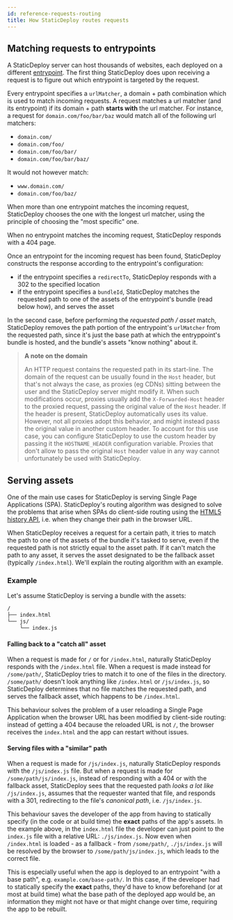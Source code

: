 ```yaml
---
id: reference-requests-routing
title: How StaticDeploy routes requests
---
```


## Matching requests to entrypoints

A StaticDeploy server can host thousands of websites, each deployed on a
different [entrypoint](/docs/reference-entities#entrypoints). The first thing
StaticDeploy does upon receiving a request is to figure out which entrypoint is
targeted by the request.

Every entrypoint specifies a `urlMatcher`, a domain + path combination which is
used to match incoming requests. A request matches a url matcher (and its
entrypoint) if its domain + path **starts with** the url matcher. For instance,
a request for `domain.com/foo/bar/baz` would match all of the following url
matchers:

- `domain.com/`
- `domain.com/foo/`
- `domain.com/foo/bar/`
- `domain.com/foo/bar/baz/`

It would not however match:

- `www.domain.com/`
- `domain.com/foo/baz/`

When more than one entrypoint matches the incoming request, StaticDeploy chooses
the one with the longest url matcher, using the principle of choosing the "most
specific" one.

When no entrypoint matches the incoming request, StaticDeploy responds with a
404 page.

Once an entrypoint for the incoming request has been found, StaticDeploy
constructs the response according to the entrypoint's configuration:

- if the entrypoint specifies a `redirectTo`, StaticDeploy responds with a 302
  to the specified location
- if the entrypoint specifies a `bundleId`, StaticDeploy matches the requested
  path to one of the assets of the entrypoint's bundle (read below how), and
  serves the asset

In the second case, before performing the _requested path / asset_ match,
StaticDeploy removes the path portion of the entrypoint's `urlMatcher` from the
requested path, since it's just the base path at which the entryppoint's bundle
is hosted, and the bundle's assets "know nothing" about it.

> **A note on the domain**
>
> An HTTP request contains the requested path in its start-line. The domain of
> the request can be usually found in the `Host` header, but that's not always
> the case, as proxies (eg CDNs) sitting between the user and the StaticDeploy
> server might modify it. When such modifications occur, proxies usually add the
> `X-Forwarded-Host` header to the proxied request, passing the original value
> of the `Host` header. If the header is present, StaticDeploy automatically
> uses its value. However, not all proxies adopt this behavior, and might
> instead pass the original value in another custom header. To account for this
> use case, you can configure StaticDeploy to use the custom header by passing
> it the `HOSTNAME_HEADER` configuration variable. Proxies that don't allow to
> pass the original `Host` header value in any way cannot unfortunately be used
> with StaticDeploy.

## Serving assets

One of the main use cases for StaticDeploy is serving Single Page Applications
(SPA). StaticDeploy's routing algorithm was designed to solve the problems that
arise when SPAs do client-side routing using the
[HTML5 history API](https://developer.mozilla.org/en-US/docs/Web/API/History_API),
i.e. when they change their path in the browser URL.

When StaticDeploy receives a request for a certain path, it tries to match the
path to one of the assets of the bundle it's tasked to serve, even if the
requested path is not strictly equal to the asset path. If it can't match the
path to any asset, it serves the asset designated to be the fallback asset
(typically `/index.html`). We'll explain the routing algorithm with an example.

### Example

Let's assume StaticDeploy is serving a bundle with the assets:

```sh
/
├── index.html
└── js/
    └── index.js
```

#### Falling back to a "catch all" asset

When a request is made for `/` or for `/index.html`, naturally StaticDeploy
responds with the `/index.html` file. When a request is made instead for
`/some/path/`, StaticDeploy tries to match it to one of the files in the
directory. `/some/path/` doesn't look anything like `/index.html` or
`/js/index.js`, so StaticDeploy determines that no file matches the requested
path, and serves the fallback asset, which happens to be `/index.html`.

This behaviour solves the problem of a user reloading a Single Page Application
when the browser URL has been modified by client-side routing: instead of
getting a 404 because the reloaded URL is not `/`, the browser receives the
`index.html` and the app can restart without issues.

#### Serving files with a "similar" path

When a request is made for `/js/index.js`, naturally StaticDeploy responds with
the `/js/index.js` file. But when a request is made for
`/some/path/js/index.js`, instead of responding with a 404 or with the fallback
asset, StaticDeploy sees that the requested path _looks a lot like_
`/js/index.js`, assumes that the requester wanted that file, and responds with a
301, redirecting to the file's _canonical path_, i.e. `/js/index.js`.

This behaviour saves the developer of the app from having to statically specify
(in the code or at build time) the **exact** paths of the app's assets. In the
example above, in the `index.html` file the developer can just point to the
`index.js` file with a relative URL: `./js/index.js`. Now even when
`/index.html` is loaded - as a fallback - from `/some/path/`, `./js/index.js`
will be resolved by the browser to `/some/path/js/index.js`, which leads to the
correct file.

This is especially useful when the app is deployed to an entrypoint "with a base
path", e.g. `example.com/base-path/`. In this case, if the developer had to
statically specify the **exact** paths, they'd have to know beforehand (or at
most at build time) what the base path of the deployed app would be, an
information they might not have or that might change over time, requiring the
app to be rebuilt.
